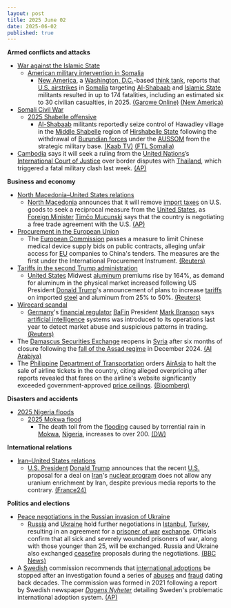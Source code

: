 ```yaml
---
layout: post
title: 2025 June 02
date: 2025-06-02
published: true
---
```



**Armed conflicts and attacks**

* [War against the Islamic State](https://en.wikipedia.org/wiki/War_against_the_Islamic_State "War against the Islamic State")
  + [American military intervention in Somalia](https://en.wikipedia.org/wiki/American_military_intervention_in_Somalia_%282007%E2%80%93present%29 "American military intervention in Somalia (2007–present)")
    - [New America](https://en.wikipedia.org/wiki/New_America_%28organization%29 "New America (organization)"), a [Washington, D.C.](https://en.wikipedia.org/wiki/Washington%2C_D.C. "Washington, D.C.")-based [think tank](https://en.wikipedia.org/wiki/Think_tank "Think tank"), reports that [U.S. airstrikes](https://en.wikipedia.org/wiki/Drone_strikes_in_Somalia "Drone strikes in Somalia") in [Somalia](https://en.wikipedia.org/wiki/Somalia "Somalia") targeting [Al-Shabaab](https://en.wikipedia.org/wiki/Al-Shabaab_%28militant_group%29 "Al-Shabaab (militant group)") and [Islamic State](https://en.wikipedia.org/wiki/Islamic_State "Islamic State") militants resulted in up to 174 fatalities, including an estimated six to 30 civilian casualties, in 2025. [(Garowe Online)](https://www.garoweonline.com/en/news/somalia/us-airstrikes-in-somalia-killed-up-to-174-people-in-2025-monitoring-group-says) [(New America)](https://www.newamerica.org/future-security/reports/americas-counterterrorism-wars/the-war-in-somalia/)
* [Somali Civil War](https://en.wikipedia.org/wiki/Somali_Civil_War_%282009%E2%80%93present%29 "Somali Civil War (2009–present)")
  + [2025 Shabelle offensive](https://en.wikipedia.org/wiki/2025_Shabelle_offensive "2025 Shabelle offensive")
    - [Al-Shabaab](https://en.wikipedia.org/wiki/Al-Shabaab_%28militant_group%29 "Al-Shabaab (militant group)") militants reportedly seize control of Hawadley village in the [Middle Shabelle](https://en.wikipedia.org/wiki/Middle_Shabelle "Middle Shabelle") region of [Hirshabelle State](https://en.wikipedia.org/wiki/Hirshabelle_State "Hirshabelle State") following the withdrawal of [Burundian forces](https://en.wikipedia.org/wiki/Burundi_National_Defence_Force "Burundi National Defence Force") under the [AUSSOM](https://en.wikipedia.org/wiki/African_Union_Support_and_Stabilization_Mission_in_Somalia "African Union Support and Stabilization Mission in Somalia") from the strategic military base. [(Kaab TV)](https://en.kaabtv.com/al-shabaab-militants-seize-control-of-hawadley-in-middle-shabelle-region/) [(FTL Somalia)](https://www.ftlsomalia.com/al-shabaab-seizes-hawadley-after-au-forces-withdraw/amp/)
* [Cambodia](https://en.wikipedia.org/wiki/Cambodia "Cambodia") says it will seek a ruling from the [United Nations](https://en.wikipedia.org/wiki/United_Nations "United Nations")’s [International Court of Justice](https://en.wikipedia.org/wiki/International_Court_of_Justice "International Court of Justice") over border disputes with [Thailand](https://en.wikipedia.org/wiki/Thailand "Thailand"), which triggered a fatal military clash last week. [(AP)](https://apnews.com/article/cambodia-thailand-border-court-preah-vihear-dispute-ed4967fb809448ccf42542ea21de9839)

**Business and economy**

* [North Macedonia–United States relations](https://en.wikipedia.org/wiki/North_Macedonia%E2%80%93United_States_relations "North Macedonia–United States relations")
  + [North Macedonia](https://en.wikipedia.org/wiki/North_Macedonia "North Macedonia") announces that it will remove [import taxes](https://en.wikipedia.org/wiki/Import_tax "Import tax") on U.S. goods to seek a reciprocal measure from the [United States](https://en.wikipedia.org/wiki/United_States "United States"), as [Foreign Minister](https://en.wikipedia.org/wiki/Ministry_of_Foreign_Affairs_%28North_Macedonia%29 "Ministry of Foreign Affairs (North Macedonia)") [Timčo Mucunski](https://en.wikipedia.org/wiki/Tim%C4%8Do_Mucunski "Timčo Mucunski") says that the country is negotiating a free trade agreement with the U.S. [(AP)](https://apnews.com/article/north-macedonia-united-states-tariffs-trump-6ef2fed0413db8d6967ad4bb4153f05f)
* [Procurement in the European Union](https://en.wikipedia.org/wiki/Government_procurement_in_the_European_Union "Government procurement in the European Union")
  + The [European Commission](https://en.wikipedia.org/wiki/European_Commission "European Commission") passes a measure to limit Chinese medical device supply bids on public contracts, alleging unfair access for [EU](https://en.wikipedia.org/wiki/EU "EU") companies to China's tenders. The measures are the first under the International Procurement Instrument. [(Reuters)](https://www.reuters.com/world/china/eu-backs-curbs-chinese-medical-device-firms-bidding-public-tenders-2025-06-02/)
* [Tariffs in the second Trump administration](https://en.wikipedia.org/wiki/Tariffs_in_the_second_Trump_administration "Tariffs in the second Trump administration")
  + [United States](https://en.wikipedia.org/wiki/United_States "United States") Midwest [aluminum](https://en.wikipedia.org/wiki/Aluminum "Aluminum") premiums rise by 164%, as demand for aluminum in the physical market increased following US President [Donald Trump](https://en.wikipedia.org/wiki/Donald_Trump "Donald Trump")'s announcement of plans to increase [tariffs](https://en.wikipedia.org/wiki/Tariff "Tariff") on imported [steel](https://en.wikipedia.org/wiki/Steel "Steel") and aluminum from 25% to 50%. [(Reuters)](https://www.reuters.com/business/aluminium-premium-us-buyers-soars-after-trump-doubles-tariffs-2025-06-02/)
* [Wirecard scandal](https://en.wikipedia.org/wiki/Wirecard_scandal "Wirecard scandal")
  + [Germany](https://en.wikipedia.org/wiki/Germany "Germany")'s [financial regulator](https://en.wikipedia.org/wiki/Financial_regulator "Financial regulator") [BaFin](https://en.wikipedia.org/wiki/BaFin "BaFin") President [Mark Branson](https://en.wikipedia.org/wiki/Mark_Branson "Mark Branson") says [artificial intelligence](https://en.wikipedia.org/wiki/Artificial_intelligence "Artificial intelligence") systems was introduced to its operations last year to detect market abuse and suspicious patterns in trading. [(Reuters)](https://www.reuters.com/sustainability/boards-policy-regulation/german-financial-watchdog-ai-is-helping-catch-market-abuse-2025-06-02/)
* The [Damascus Securities Exchange](https://en.wikipedia.org/wiki/Damascus_Securities_Exchange "Damascus Securities Exchange") reopens in [Syria](https://en.wikipedia.org/wiki/Syria "Syria") after six months of closure following the [fall of the Assad regime](https://en.wikipedia.org/wiki/Fall_of_the_Assad_regime "Fall of the Assad regime") in December 2024. [(Al Arabiya)](https://english.alarabiya.net/business/economy/2025/06/02/damascus-stock-exchange-reopens-after-6month-closure)
* The [Philippine](https://en.wikipedia.org/wiki/Philippine "Philippine") [Department of Transportation](https://en.wikipedia.org/wiki/Department_of_Transportation_%28Philippines%29 "Department of Transportation (Philippines)") orders [AirAsia](https://en.wikipedia.org/wiki/AirAsia "AirAsia") to halt the sale of airline tickets in the country, citing alleged overpricing after reports revealed that fares on the airline's website significantly exceeded government-approved [price ceilings](https://en.wikipedia.org/wiki/Price_ceiling "Price ceiling"). [(Bloomberg)](https://www.bloomberg.com/news/articles/2025-06-02/philippines-orders-airasia-move-shutdown-on-excessive-pricing)

**Disasters and accidents**

* [2025 Nigeria floods](https://en.wikipedia.org/wiki/2025_Nigeria_floods "2025 Nigeria floods")
  + [2025 Mokwa flood](https://en.wikipedia.org/wiki/2025_Mokwa_flood "2025 Mokwa flood")
    - The death toll from the [flooding](https://en.wikipedia.org/wiki/Flooding "Flooding") caused by torrential rain in [Mokwa](https://en.wikipedia.org/wiki/Mokwa "Mokwa"), [Nigeria](https://en.wikipedia.org/wiki/Nigeria "Nigeria"), increases to over 200. [(DW)](https://www.dw.com/en/death-toll-in-nigeria-flooding-rises-to-at-least-200/video-72755995)

**International relations**

* [Iran–United States relations](https://en.wikipedia.org/wiki/Iran%E2%80%93United_States_relations "Iran–United States relations")
  + [U.S. President](https://en.wikipedia.org/wiki/U.S._President "U.S. President") [Donald Trump](https://en.wikipedia.org/wiki/Donald_Trump "Donald Trump") announces that the recent [U.S.](https://en.wikipedia.org/wiki/U.S. "U.S.") proposal for a deal on [Iran](https://en.wikipedia.org/wiki/Iran "Iran")'s [nuclear program](https://en.wikipedia.org/wiki/Nuclear_program_of_Iran "Nuclear program of Iran") does not allow any uranium enrichment by Iran, despite previous media reports to the contrary. [(France24)](https://www.france24.com/en/americas/20250602-trump-iran-uranium-enrichment-nuclear)

**Politics and elections**

* [Peace negotiations in the Russian invasion of Ukraine](https://en.wikipedia.org/wiki/Peace_negotiations_in_the_Russian_invasion_of_Ukraine "Peace negotiations in the Russian invasion of Ukraine")
  + [Russia](https://en.wikipedia.org/wiki/Russia "Russia") and [Ukraine](https://en.wikipedia.org/wiki/Ukraine "Ukraine") hold further negotiations in [Istanbul](https://en.wikipedia.org/wiki/Istanbul "Istanbul"), [Turkey](https://en.wikipedia.org/wiki/Turkiye "Turkiye"), resulting in an agreement for a [prisoner of war](https://en.wikipedia.org/wiki/Prisoner_of_war "Prisoner of war") [exchange](https://en.wikipedia.org/wiki/Prisoner_exchange "Prisoner exchange"). Officials confirm that all sick and severely wounded prisoners of war, along with those younger than 25, will be exchanged. Russia and Ukraine also exchanged [ceasefire](https://en.wikipedia.org/wiki/Ceasefire "Ceasefire") proposals during the negotiations. [(BBC News)](https://www.bbc.co.uk/news/live/cgrg7kelk45t)
* A [Swedish](https://en.wikipedia.org/wiki/Sweden "Sweden") commission recommends that [international adoptions](https://en.wikipedia.org/wiki/International_adoption "International adoption") be stopped after an investigation found a series of [abuses](https://en.wikipedia.org/wiki/Abuse "Abuse") and [fraud](https://en.wikipedia.org/wiki/Fraud "Fraud") dating back decades. The commission was formed in 2021 following a report by Swedish newspaper *[Dagens Nyheter](https://en.wikipedia.org/wiki/Dagens_Nyheter "Dagens Nyheter")* detailing Sweden's problematic international adoption system. [(AP)](https://apnews.com/article/sweden-adoption-846ce8d1fd20b680247254bc86eb4fee)
